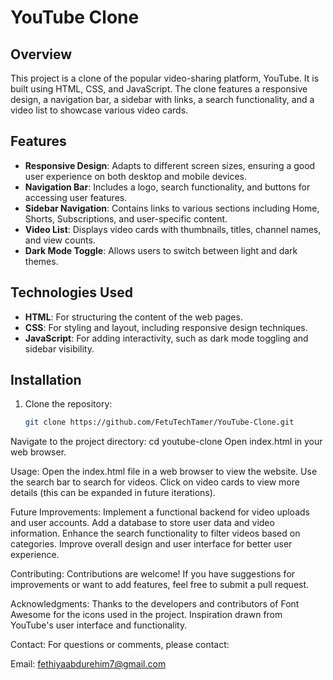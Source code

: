 # YouTube Clone

## Overview

This project is a clone of the popular video-sharing platform, YouTube. It is built using HTML, CSS, and JavaScript. The clone features a responsive design, a navigation bar, a sidebar with links, a search functionality, and a video list to showcase various video cards.

## Features

- **Responsive Design**: Adapts to different screen sizes, ensuring a good user experience on both desktop and mobile devices.
- **Navigation Bar**: Includes a logo, search functionality, and buttons for accessing user features.
- **Sidebar Navigation**: Contains links to various sections including Home, Shorts, Subscriptions, and user-specific content.
- **Video List**: Displays video cards with thumbnails, titles, channel names, and view counts.
- **Dark Mode Toggle**: Allows users to switch between light and dark themes.
  
## Technologies Used

- **HTML**: For structuring the content of the web pages.
- **CSS**: For styling and layout, including responsive design techniques.
- **JavaScript**: For adding interactivity, such as dark mode toggling and sidebar visibility.

## Installation

1. Clone the repository:
   ```bash
   git clone https://github.com/FetuTechTamer/YouTube-Clone.git
Navigate to the project directory:
cd youtube-clone
Open index.html in your web browser.

Usage:
Open the index.html file in a web browser to view the website.
Use the search bar to search for videos.
Click on video cards to view more details (this can be expanded in future iterations).

Future Improvements:
Implement a functional backend for video uploads and user accounts.
Add a database to store user data and video information.
Enhance the search functionality to filter videos based on categories.
Improve overall design and user interface for better user experience.

Contributing:
Contributions are welcome! If you have suggestions for improvements or want to add features, feel free to submit a pull request.

Acknowledgments:
Thanks to the developers and contributors of Font Awesome for the icons used in the project.
Inspiration drawn from YouTube's user interface and functionality.

Contact:
For questions or comments, please contact:

Email: fethiyaabdurehim7@gmail.com